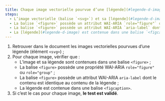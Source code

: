 ```yaml
---
title: Chaque image vectorielle pourvue d’une [légende](#legende-d-image) (balise `<svg>` associée à une [légende](#legende-d-image) adjacente), vérifie-t-elle, si nécessaire, ces conditions ?
steps:
  - L’image vectorielle (balise `<svg>`) et sa [légende](#legende-d-image) adjacente sont contenues dans une balise `<figure>` ;
  - La balise `<figure>` possède un attribut WAI-ARIA `role="figure"` ou `role="group"` ;
  - La balise `<figure>` possède un attribut WAI-ARIA `aria-label` dont le contenu est identique au contenu de la [légende](#legende-d-image) ;
  - La [légende](#legende-d-image) est contenue dans une balise `<figcaption>`.
---
```


1. Retrouver dans le document les images vectorielles pourvues d’une légende (élément `<svg>`) ;
2. Pour chaque image, vérifier que :
   - L’image et sa légende sont contenues dans une balise `<figure>` ;
   - La balise `<figure>` possède une propriété WAI-ARIA `role="figure"` ou `role="group"` ;
   - La balise `<figure>` possède un attribut WAI-ARIA `aria-label` dont le contenu est identique au contenu de la légende ;
   - La légende est contenue dans une balise `<figcaption>`.
3. Si c’est le cas pour chaque image, **le test est validé**.
